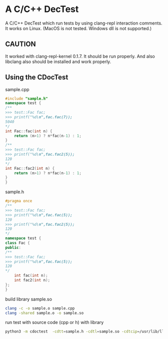 A C/C++ DecTest
===========

A C/C++ DecTest which run tests by using clang-repl interaction comments.
It works on Linux. (MacOS is not tested. Windows dll is not supported.)

CAUTION
-------

It worked with clang-repl-kernel 0.1.7. It should be run properly.
And also libclang also should be installed and work properly.


Using the CDocTest
---------------------
sample.cpp
```cpp
#include "sample.h"
namespace test {
/**
>>> test::Fac fac;
>>> printf("%d\n",fac.fac(7));
5040
*/
int Fac::fac(int n) {
    return (n>1) ? n*fac(n-1) : 1;
}
/**
>>> test::Fac fac;
>>> printf("%d\n",fac.fac2(5));
120
*/
int Fac::fac2(int n) {
    return (n>1) ? n*fac(n-1) : 1;
}
}
```
sample.h
```cpp
#pragma once
/**
>>> test::Fac fac;
>>> printf("%d\n",fac.fac(5));
120
>>> printf("%d\n",fac.fac2(5));
120
*/
namespace test {
class Fac {
public:
/**
>>> test::Fac fac;
>>> printf("%d\n",fac.fac(5));
120
*/
    int fac(int n);
    int fac2(int n);
};
}
```
build library sample.so
```bash
clang -c -o sample.o sample.cpp
clang -shared sample.o -o sample.so
```

run test with source code (cpp or h) with library
```bash
python3 -m cdoctest  -cdtt=sample.h -cdtl=sample.so -cdtcip=/usr/lib/llvm-18/lib/clang/18/include/
```

